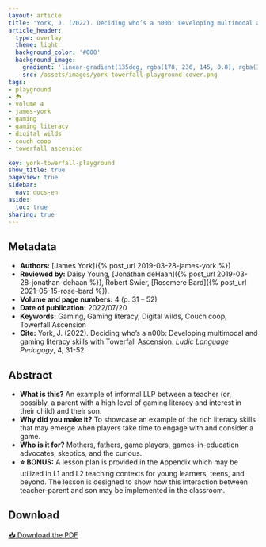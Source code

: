 ```yaml
---
layout: article
title: 'York, J. (2022). Deciding who’s a n00b: Developing multimodal and gaming literacy skills with Towerfall Ascension'
article_header:
  type: overlay
  theme: light
  background_color: '#000'
  background_image:
    gradient: 'linear-gradient(135deg, rgba(178, 236, 145, 0.8), rgba(147, 81, 182, 0.8))'
    src: /assets/images/york-towerfall-playground-cover.png
tags:
- playground
- 🏞
- volume 4
- james-york
- gaming
- gaming literacy
- digital wilds
- couch coop
- towerfall ascension

key: york-towerfall-playground
show_title: true
pageview: true
sidebar:
  nav: docs-en
aside:
  toc: true
sharing: true
---
```


<meta name="citation_title" content="Deciding who’s a n00b: Developing multimodal and gaming literacy skills with Towerfall Ascension">
<meta name="citation_author" content="York, James">
<meta name="citation_publication_date" content="2022/07/20">
<meta name="citation_journal_title" content="Ludic Language Pedagogy">
<meta name="citation_volume" content="4">
<meta name="citation_firstpage" content="31">
<meta name="citation_lastpage" content="52">
<meta name="citation_pdf_url" content="http://www.llpjournal.org/assets/publication-pdfs/york-multimodal-literacy-and-gaming-literacy-from-towerfall.pdf">

<!--more-->

## Metadata

- **Authors:** [James York]({% post_url 2019-03-28-james-york %})
- **Reviewed by:** Daisy Young, [Jonathan deHaan]({% post_url 2019-03-28-jonathan-dehaan %}), Robert Swier, [Rosemere Bard]({% post_url 2021-05-15-rose-bard %}).
- **Volume and page numbers:** 4 (p. 31 – 52)
- **Date of publication:** 2022/07/20
- **Keywords:** Gaming, Gaming literacy, Digital wilds, Couch coop, Towerfall Ascension
- **Cite:** York, J. (2022). Deciding who’s a n00b: Developing multimodal and gaming literacy skills with Towerfall Ascension. *Ludic Language Pedagogy*, 4, 31-52.

## Abstract

- **What is this?** An example of informal LLP between a teacher (or, possibly, a parent with a high level of gaming literacy and interest in their child) and their son.
- **Why did you make it?** To showcase an example of the rich literacy skills that may emerge when players take time to engage with and consider a game.
- **Who is it for?** Mothers, fathers, game players, games-in-education advocates, skeptics, and the curious.
- **⭐ BONUS:** A lesson plan is provided in the Appendix which may be utilized in L1 and L2 teaching contexts for young learners, teens, and beyond. The lesson is designed to show how this interaction between teacher-parent and son may be implemented in the classroom. 

## Download

<a class="button button--action button--rounded button--lg" href="/assets/publication-pdfs/york-multimodal-literacy-and-gaming-literacy-from-towerfall.pdf"><i class="fas fa-file-download"></i> 📥 Download the PDF </a>